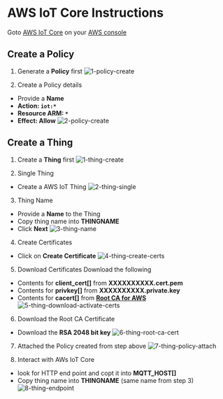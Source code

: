 # AWS IoT Core Instructions

Goto [AWS IoT Core](https://console.aws.amazon.com/iot) on your [AWS console](https://console.aws.amazon.com)

## Create a Policy

1. Generate a **Policy** first
![1-policy-create](https://github.com/debsahu/ESP-MQTT-AWS-IoT-Core/blob/master/doc/1-policy-create.png)

2. Create a Policy details
- Provide a **Name**
- **Action: `iot:*`**
- **Resource ARM: `*`**
- **Effect: Allow**
![2-policy-create](https://github.com/debsahu/ESP-MQTT-AWS-IoT-Core/blob/master/doc/2-policy-create.png)

## Create a Thing

1. Create a **Thing** first
![1-thing-create](https://github.com/debsahu/ESP-MQTT-AWS-IoT-Core/blob/master/doc/1-thing-create.png)

2. Single Thing
- Create a AWS IoT Thing
![2-thing-single](https://github.com/debsahu/ESP-MQTT-AWS-IoT-Core/blob/master/doc/2-thing-single.png)

3. Thing Name
- Provide a **Name** to the Thing
- Copy thing name into **THINGNAME**
- Click **Next**
![3-thing-name](https://github.com/debsahu/ESP-MQTT-AWS-IoT-Core/blob/master/doc/3-thing-name.png)

4. Create Certificates
- Click on **Create Certificate**
![4-thing-create-certs](https://github.com/debsahu/ESP-MQTT-AWS-IoT-Core/blob/master/doc/4-thing-create-certs.png)

5. Download Certificates
Download the following
- Contents for **client_cert[]** from **XXXXXXXXXX.cert.pem**
- Contents for **privkey[]** from **XXXXXXXXXX.private.key**
- Contents for **cacert[]** from **[Root CA for AWS](https://docs.aws.amazon.com/iot/latest/developerguide/managing-device-certs.html#server-authentication)**
![5-thing-download-activate-certs](https://github.com/debsahu/ESP-MQTT-AWS-IoT-Core/blob/master/doc/5-thing-download-activate-certs.png)

6. Download the Root CA Certificate
- Download the **RSA 2048 bit key**
![6-thing-root-ca-cert](https://github.com/debsahu/ESP-MQTT-AWS-IoT-Core/blob/master/doc/6-thing-root-ca-cert.png)

7. Attached the Policy created from step above
![7-thing-policy-attach](https://github.com/debsahu/ESP-MQTT-AWS-IoT-Core/blob/master/doc/7-thing-policy-attach.png)

8. Interact with AWs IoT Core
- look for HTTP end point and copt it into **MQTT_HOST[]**
- Copy thing name into **THINGNAME** (same name from step 3)
![8-thing-endpoint](https://github.com/debsahu/ESP-MQTT-AWS-IoT-Core/blob/master/doc/8-thing-endpoint.png)











